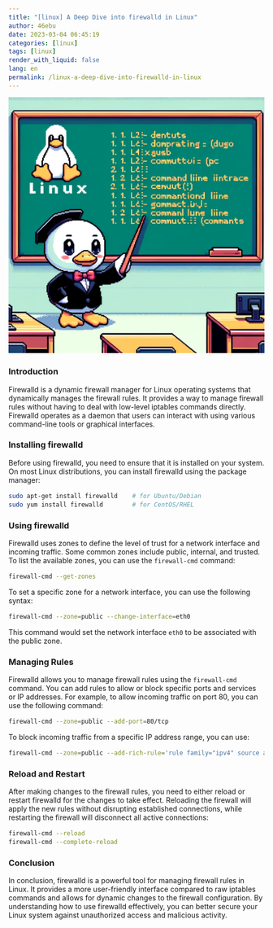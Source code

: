 ```yaml
---
title: "[linux] A Deep Dive into firewalld in Linux"
author: 46ebu
date: 2023-03-04 06:45:19 
categories: [linux]
tags: [linux]
render_with_liquid: false
lang: en
permalink: /linux-a-deep-dive-into-firewalld-in-linux
---
```


![Intro](/assets/img/post/linux.png)
### Introduction
Firewalld is a dynamic firewall manager for Linux operating systems that dynamically manages the firewall rules. It provides a way to manage firewall rules without having to deal with low-level iptables commands directly. Firewalld operates as a daemon that users can interact with using various command-line tools or graphical interfaces.

### Installing firewalld
Before using firewalld, you need to ensure that it is installed on your system. On most Linux distributions, you can install firewalld using the package manager:
```bash
sudo apt-get install firewalld    # for Ubuntu/Debian
sudo yum install firewalld        # for CentOS/RHEL
```

### Using firewalld
Firewalld uses zones to define the level of trust for a network interface and incoming traffic. Some common zones include public, internal, and trusted. To list the available zones, you can use the `firewall-cmd` command:
```bash
firewall-cmd --get-zones
```

To set a specific zone for a network interface, you can use the following syntax:
```bash
firewall-cmd --zone=public --change-interface=eth0
```
This command would set the network interface `eth0` to be associated with the public zone.

### Managing Rules
Firewalld allows you to manage firewall rules using the `firewall-cmd` command. You can add rules to allow or block specific ports and services or IP addresses. For example, to allow incoming traffic on port 80, you can use the following command:
```bash
firewall-cmd --zone=public --add-port=80/tcp
```

To block incoming traffic from a specific IP address range, you can use:
```bash
firewall-cmd --zone=public --add-rich-rule='rule family="ipv4" source address="192.168.1.0/24" drop'
```

### Reload and Restart
After making changes to the firewall rules, you need to either reload or restart firewalld for the changes to take effect. Reloading the firewall will apply the new rules without disrupting established connections, while restarting the firewall will disconnect all active connections:
```bash
firewall-cmd --reload
firewall-cmd --complete-reload
```

### Conclusion
In conclusion, firewalld is a powerful tool for managing firewall rules in Linux. It provides a more user-friendly interface compared to raw iptables commands and allows for dynamic changes to the firewall configuration. By understanding how to use firewalld effectively, you can better secure your Linux system against unauthorized access and malicious activity.